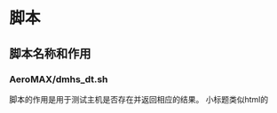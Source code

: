 脚本
===================================

脚本名称和作用
-----------------------------------  

### AeroMAX/dmhs_dt.sh
  脚本的作用是用于测试主机是否存在并返回相应的结果。
    小标题类似html的
